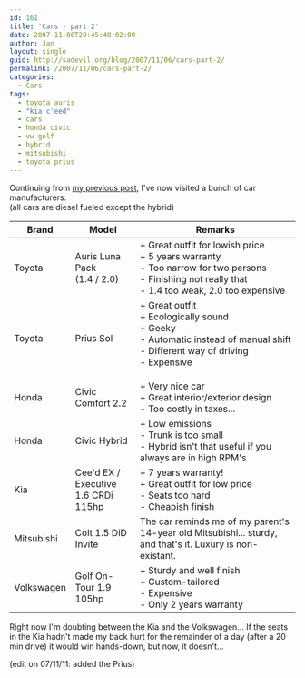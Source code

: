 ```yaml
---
id: 161
title: 'Cars - part 2'
date: 2007-11-06T20:45:48+02:00
author: Jan
layout: single
guid: http://sadevil.org/blog/2007/11/06/cars-part-2/
permalink: /2007/11/06/cars-part-2/
categories:
  - Cars
tags:
  - toyota auris
  - "kia c'eed"
  - cars
  - honda civic
  - vw golf
  - hybrid
  - mitsubishi
  - toyota prius
---
```

Continuing from [my previous post](/2007/11/04/cars-cars-cars/), I've now visited a bunch of car manufacturers:  
(all cars are diesel fueled except the hybrid)  

| Brand | Model | Remarks |
| ---- | --- | --- |
| Toyota | Auris Luna Pack<br>(1.4 / 2.0) | + Great outfit for lowish price<br>+ 5 years warranty<br>- Too narrow for two persons<br>- Finishing not really that<br>- 1.4 too weak, 2.0 too expensive |
| Toyota | Prius Sol | + Great outfit<br>+ Ecologically sound<br>+ Geeky<br>- Automatic instead of manual shift<br>- Different way of driving<br>- Expensive </p> |
| Honda | Civic Comfort 2.2 | + Very nice car<br>+ Great interior/exterior design<br>- Too costly in taxes... |
| Honda | Civic Hybrid | + Low emissions<br>- Trunk is too small<br>- Hybrid isn't that useful if you always are in high RPM's |
| Kia | Cee'd EX / Executive<br>1.6 CRDi 115hp |+ 7 years warranty!<br>+ Great outfit for low price<br>- Seats too hard<br>- Cheapish finish |
| Mitsubishi | Colt 1.5 DiD Invite | The car reminds me of my parent's 14-year old Mitsubishi... sturdy, and that's it. Luxury is non-existant. |
| Volkswagen | Golf On-Tour 1.9 105hp| + Sturdy and well finish<br>+ Custom-tailored<br>- Expensive<br>- Only 2 years warranty |

Right now I'm doubting between the Kia and the Volkswagen... If the seats in the Kia hadn't made my back hurt for the remainder of a day (after a 20 min drive) it would win hands-down, but now, it doesn't...

(edit on 07/11/11: added the Prius)
